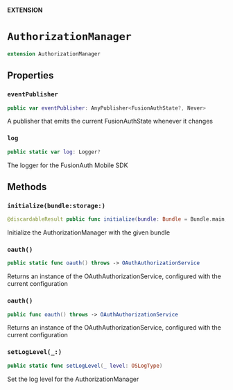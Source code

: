 **EXTENSION**

# `AuthorizationManager`
```swift
extension AuthorizationManager
```

## Properties
### `eventPublisher`

```swift
public var eventPublisher: AnyPublisher<FusionAuthState?, Never>
```

A publisher that emits the current FusionAuthState whenever it changes

### `log`

```swift
public static var log: Logger?
```

The logger for the FusionAuth Mobile SDK

## Methods
### `initialize(bundle:storage:)`

```swift
@discardableResult public func initialize(bundle: Bundle = Bundle.main, storage: Storage? = nil) -> Self
```

Initialize the AuthorizationManager with the given bundle

### `oauth()`

```swift
public static func oauth() throws -> OAuthAuthorizationService
```

Returns an instance of the OAuthAuthorizationService, configured with the current configuration

### `oauth()`

```swift
public func oauth() throws -> OAuthAuthorizationService
```

Returns an instance of the OAuthAuthorizationService, configured with the current configuration

### `setLogLevel(_:)`

```swift
public static func setLogLevel(_ level: OSLogType)
```

Set the log level for the AuthorizationManager
